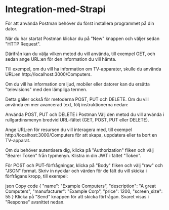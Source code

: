# Integration-med-Strapi

För att använda Postman behöver du först installera programmet på din dator.

När du har startat Postman klickar du på "New" knappen och väljer sedan "HTTP Request".

Därifrån kan du välja vilken metod du vill använda, till exempel GET, och sedan ange URL:en för den information du vill hämta.

Till exempel, om du vill ha information om TV-apparater, skulle du använda URL:en http://localhost:3000/Computers.

Om du vill ha information om ljud, mobiler eller datorer kan du ersätta "televisions" med den lämpliga termen.

Detta gäller också för metoderna POST, PUT och DELETE. Om du vill använda en mer avancerad text, följ instruktionerna nedan:

Använda POST, PUT och DELETE i Postman
Välj den metod du vill använda i rullgardinsmenyn bredvid URL-fältet (GET, POST, PUT eller DELETE).

Ange URL:en för resursen du vill interagera med, till exempel http://localhost:3000/Computers för att skapa, uppdatera eller ta bort en TV-apparat.

Om du behöver autentisera dig, klicka på "Authorization" fliken och välj "Bearer Token" från typmenyn. Klistra in din JWT i fältet "Token".

För POST och PUT-förfrågningar, klicka på "Body" fliken och välj "raw" och "JSON" format. Skriv in nycklar och värden för de fält du vill skicka i förfrågans kropp, till exempel:

json
Copy code
{
    "name": "Example Computers",
    "description": "A great Computers",
    "manufacturer": "Example Corp",
    "price": 1200,
    "screen_size": 55
}
Klicka på "Send" knappen för att skicka förfrågan. Svaret visas i "Response" avsnittet nedan.

